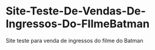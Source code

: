# Site-Teste-De-Vendas-De-Ingressos-Do-FIlmeBatman
Site teste para venda de ingressos do filme do Batman
